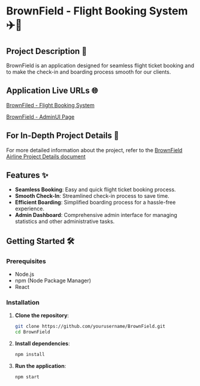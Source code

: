 # BrownField - Flight Booking System ✈️🛫

## Project Description 📄
BrownField is an application designed for seamless flight ticket booking and to make the check-in and boarding process smooth for our clients.

## Application Live URLs 🌐
[BrownFiled - Flight Booking System](http://www.brownfield.s3-website.us-east-2.amazonaws.com/)

[BrownField - AdminUI Page](http://ngtteam4bucket.s3-website.us-east-2.amazonaws.com/Statistics)

## For In-Depth Project Details 📑
For more detailed information about the project, refer to the [BrownField Airline Project Details document](https://github.com/Suraj8108/FlightBookingSystem/blob/master/BrownField%20Airline%20Project.docx)

## Features ✨
- **Seamless Booking**: Easy and quick flight ticket booking process.
- **Smooth Check-In**: Streamlined check-in process to save time.
- **Efficient Boarding**: Simplified boarding process for a hassle-free experience.
- **Admin Dashboard**: Comprehensive admin interface for managing statistics and other administrative tasks.
## Getting Started 🛠️
### Prerequisites
- Node.js
- npm (Node Package Manager)
- React

### Installation
1. **Clone the repository**:
    ```bash
    git clone https://github.com/yourusername/BrownField.git
    cd BrownField
    ```

2. **Install dependencies**:
    ```bash
    npm install
    ```

3. **Run the application**:
    ```bash
    npm start
    ```

